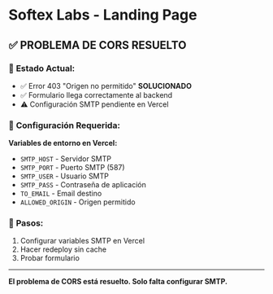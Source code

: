 # Softex Labs - Landing Page

## ✅ **PROBLEMA DE CORS RESUELTO**

### 🎉 **Estado Actual:**
- ✅ Error 403 "Origen no permitido" **SOLUCIONADO**
- ✅ Formulario llega correctamente al backend
- ⚠️ Configuración SMTP pendiente en Vercel

### 🔧 **Configuración Requerida:**

**Variables de entorno en Vercel:**
- `SMTP_HOST` - Servidor SMTP
- `SMTP_PORT` - Puerto SMTP (587)
- `SMTP_USER` - Usuario SMTP
- `SMTP_PASS` - Contraseña de aplicación
- `TO_EMAIL` - Email destino
- `ALLOWED_ORIGIN` - Origen permitido

### 🚀 **Pasos:**
1. Configurar variables SMTP en Vercel
2. Hacer redeploy sin cache
3. Probar formulario

---

**El problema de CORS está resuelto. Solo falta configurar SMTP.**